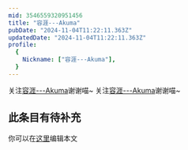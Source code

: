 ```yaml
---
mid: 3546559320951456
title: "容涯---Akuma"
pubDate: "2024-11-04T11:22:11.363Z"
updatedDate: "2024-11-04T11:22:11.363Z"
profile:
  {
    Nickname: ["容涯---Akuma"],
  }
---
```


关注[容涯---Akuma](https://space.bilibili.com/3546559320951456)谢谢喵~ 关注[容涯---Akuma](https://space.bilibili.com/3546559320951456)谢谢喵~

## 此条目有待补充
你可以在[这里](https://github.com/Yuhanawa/VTuber.ICU-Content/edit/master/v/容涯---Akuma/index.md)编辑本文
